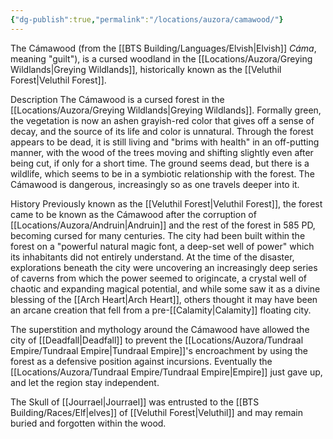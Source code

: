 ```yaml
---
{"dg-publish":true,"permalink":"/locations/auzora/camawood/"}
---
```



The Cámawood (from the [[BTS Building/Languages/Elvish\|Elvish]] _Cáma_, meaning "guilt"), is a cursed woodland in the [[Locations/Auzora/Greying Wildlands\|Greying Wildlands]], historically known as the [[Veluthil Forest\|Veluthil Forest]].

Description The Cámawood is a cursed forest in the [[Locations/Auzora/Greying Wildlands\|Greying Wildlands]]. Formally green, the vegetation is now an ashen grayish-red color that gives off a sense of decay, and the source of its life and color is unnatural. Through the forest appears to be dead, it is still living and "brims with health" in an off-putting manner, with the wood of the trees moving and shifting slightly even after being cut, if only for a short time. The ground seems dead, but there is a wildlife, which seems to be in a symbiotic relationship with the forest. The Cámawood is dangerous, increasingly so as one travels deeper into it.

History Previously known as the [[Veluthil Forest\|Veluthil Forest]], the forest came to be known as the Cámawood after the corruption of [[Locations/Auzora/Andruin\|Andruin]] and the rest of the forest in 585 PD, becoming cursed for many centuries. The city had been built within the forest on a "powerful natural magic font, a deep-set well of power" which its inhabitants did not entirely understand. At the time of the disaster, explorations beneath the city were uncovering an increasingly deep series of caverns from which the power seemed to origincate, a crystal well of chaotic and expanding magical potential, and while some saw it as a divine blessing of the [[Arch Heart\|Arch Heart]], others thought it may have been an arcane creation that fell from a pre-[[Calamity\|Calamity]] floating city.

The superstition and mythology around the Cámawood have allowed the city of [[Deadfall\|Deadfall]] to prevent the [[Locations/Auzora/Tundraal Empire/Tundraal Empire\|Tundraal Empire]]'s encroachment by using the forest as a defensive position against incursions. Eventually the [[Locations/Auzora/Tundraal Empire/Tundraal Empire\|Empire]] just gave up, and let the region stay independent.

The Skull of [[Jourrael\|Jourrael]] was entrusted to the [[BTS Building/Races/Elf\|elves]] of [[Veluthil Forest\|Veluthil]] and may remain buried and forgotten within the wood.